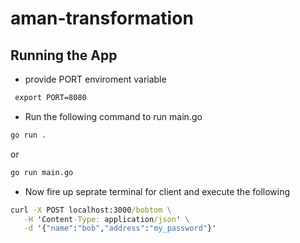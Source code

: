 # aman-transformation

## Running the App

- provide PORT enviroment variable

```cmd
 export PORT=8080
```

- Run the following command to run main.go

```cmd
go run .
```

or

```cmd
go run main.go
```

- Now fire up seprate terminal for client and execute the following

```cmd
curl -X POST localhost:3000/bobtom \
   -H 'Content-Type: application/json' \
   -d '{"name":"bob","address":"my_password"}'
   ```